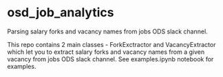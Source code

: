 # osd_job_analytics
Parsing salary forks and vacancy names from jobs ODS slack channel.

This repo contains 2 main classes - ForkExctractor and VacancyExtractor which let you to extract salary forks and vacancy names from a given vacancy from jobs ODS slack channel. See examples.ipynb notebook for examples.
